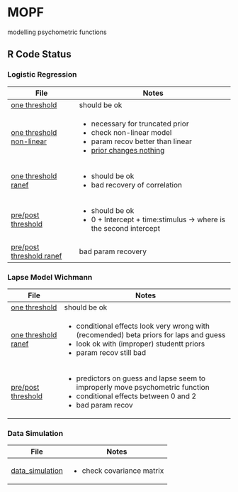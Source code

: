 # MOPF
modelling psychometric functions

## R Code Status

### Logistic Regression

| File | Notes |
|------|-------|
|[one threshold](r/analysis/logreg_one.R) | should be ok |
|[one threshold non-linear](r/analysis/logreg_one_nl.R) | <ul><li>necessary for truncated prior</li><li>check non-linear model</li><li>param recov better than linear</li><li>[prior changes nothing](r/analysis/compare_nl.R)</li></ul> |
|[one threshold ranef](r/analysis/logreg_one_ranef.R) | <ul><li>should be ok</li><li>bad recovery of correlation</li></ul> |
|[pre/post threshold](r/analysis/logreg_prepost.R) | <ul><li>should be ok</li><li>0 + Intercept + time:stimulus -> where is the second intercept</li></ul> |
|[pre/post threshold ranef](r/analysis/logreg_prepost_ranef) | bad param recovery |

### Lapse Model Wichmann

| File | Notes |
|------|-------|
|[one threshold](r/analysis/wichmann_one.R) | should be ok |
|[one threshold ranef](r/analysis/wichmann_one_ranef.R) | <ul><li> conditional effects look very wrong with (recomended) beta priors for laps and guess</li><li> look ok with (improper) studentt priors</li><li>param recov still bad</li></ul> |
|[pre/post threshold](r/analysis/wichmann_prepost.R) | <ul><li>predictors on guess and lapse seem to improperly move psychometric function</li><li>conditional effects between 0 and 2</li><li>bad param recov</li></ul> |

### Data Simulation

| File | Notes |
|------|-------|
|[data_simulation](r/simulation/data_simulation.R) | <ul><li>check covariance matrix</li></ul> 

